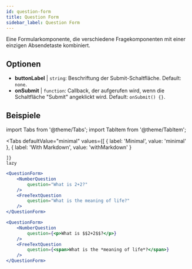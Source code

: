 ```yaml
---
id: question-form 
title: Question Form
sidebar_label: Question Form
---
```


Eine Formularkomponente, die verschiedene Fragekomponenten mit einer einzigen Absendetaste kombiniert.

## Optionen

* __buttonLabel__ | `string`: Beschriftung der Submit-Schaltfläche. Default: `none`.
* __onSubmit__ | `function`: Callback, der aufgerufen wird, wenn die Schaltfläche "Submit" angeklickt wird. Default: `onSubmit() {}`.


## Beispiele

import Tabs from '@theme/Tabs';
import TabItem from '@theme/TabItem';

<Tabs
    defaultValue="minimal"
    values={[
        { label: 'Minimal', value: 'minimal' },
        { label: 'With Markdown', value: 'withMarkdown' }
        
    ]}
    lazy
>

<TabItem value="minimal">

```jsx live
<QuestionForm>
    <NumberQuestion
        question="What is 2+2?"
    />
    <FreeTextQuestion
        question="What is the meaning of life?"
    />    
</QuestionForm>
```
</TabItem>

<TabItem value="withMarkdown">

```jsx live
<QuestionForm>
    <NumberQuestion
        question={<p>What is $$2+2$$?</p>}
    />  
    <FreeTextQuestion
        question={<span>What is the *meaning of life*?</span>}
    />    
</QuestionForm>
```
</TabItem>

</Tabs>
